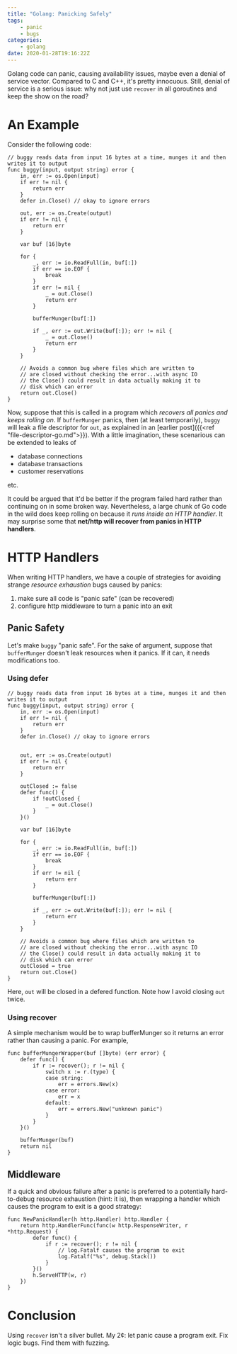 ```yaml
---
title: "Golang: Panicking Safely"
tags:
    - panic
    - bugs
categories:
    - golang
date: 2020-01-28T19:16:22Z
---
```


Golang code can panic, causing availability issues, maybe even a denial of service vector.
Compared to C and C++, it's pretty innocuous. Still, denial of service is a serious issue: why not just use ```recover``` in all goroutines
and keep the show on the road?

# An Example
Consider the following code:

```golang
// buggy reads data from input 16 bytes at a time, munges it and then writes it to output
func buggy(input, output string) error {
    in, err := os.Open(input)
    if err != nil {
        return err
    }
    defer in.Close() // okay to ignore errors

    out, err := os.Create(output)
    if err != nil {
        return err
    }

    var buf [16]byte

    for {
        _, err := io.ReadFull(in, buf[:])
        if err == io.EOF {
            break
        }
        if err != nil {
            _ = out.Close()
            return err
        }

        bufferMunger(buf[:])

        if _, err := out.Write(buf[:]); err != nil {
            _ = out.Close()
            return err
        }
    }

    // Avoids a common bug where files which are written to
    // are closed without checking the error...with async IO
    // the Close() could result in data actually making it to
    // disk which can error
    return out.Close()
}
```

Now, suppose that this is called in a program which *recovers all panics and keeps rolling on*. If ```bufferMunger``` panics,
 then (at least temporarily), ```buggy``` will leak a file descriptor for
```out```, as explained in an [earlier post]({{<ref "file-descriptor-go.md">}}). With a little imagination, these scenarious can be extended to leaks of
* database connections
* database transactions
* customer reservations

etc.

It could be argued that it'd be better if the program failed hard rather than continuing on in some broken way. Nevertheless, a large chunk of Go code in the wild does keep rolling on
because it _runs inside an HTTP handler_. It may surprise some that **net/http will recover from panics in HTTP handlers**.

# HTTP Handlers

When writing HTTP handlers, we have a couple of strategies for avoiding strange _resource exhaustion_ bugs caused by
panics:

1. make sure all code is "panic safe" (can be recovered)
2. configure http middleware to turn a panic into an exit

## Panic Safety

Let's make ```buggy``` "panic safe". For the sake of argument, suppose that ```bufferMunger``` doesn't
leak resources when it panics. If it can, it needs modifications too.

### Using defer

```golang {hl_lines=["15-20", 44]}
// buggy reads data from input 16 bytes at a time, munges it and then writes it to output
func buggy(input, output string) error {
    in, err := os.Open(input)
    if err != nil {
        return err
    }
    defer in.Close() // okay to ignore errors


    out, err := os.Create(output)
    if err != nil {
        return err
    }

    outClosed := false
    defer func() {
        if !outClosed {
            _ = out.Close()
        }
    }()

    var buf [16]byte

    for {
        _, err := io.ReadFull(in, buf[:])
        if err == io.EOF {
            break
        }
        if err != nil {
            return err
        }

        bufferMunger(buf[:])

        if _, err := out.Write(buf[:]); err != nil {
            return err
        }
    }

    // Avoids a common bug where files which are written to
    // are closed without checking the error...with async IO
    // the Close() could result in data actually making it to
    // disk which can error
    outClosed = true
    return out.Close()
}
```

Here, ```out``` will be closed in a defered function. Note how I avoid closing ```out``` twice.

### Using recover

A simple mechanism would be to wrap bufferMunger so it returns an error rather than causing a panic. For example,

```golang
func bufferMungerWrapper(buf []byte) (err error) {
    defer func() {
        if r := recover(); r != nil {
            switch x := r.(type) {
            case string:
                err = errors.New(x)
            case error:
                err = x
            default:
                err = errors.New("unknown panic")
            }
        }
    }()

    bufferMunger(buf)
    return nil
}
```


## Middleware

If a quick and obvious failure after a panic is preferred to a potentially hard-to-debug resource exhaustion (hint: it is), then wrapping a handler which causes
the program to exit is a good strategy:

```golang
func NewPanicHandler(h http.Handler) http.Handler {
	return http.HandlerFunc(func(w http.ResponseWriter, r *http.Request) {
		defer func() {
			if r := recover(); r != nil {
				// log.Fatalf causes the program to exit
				log.Fatalf("%s", debug.Stack())
			}
		}()
		h.ServeHTTP(w, r)
	})
}
```

# Conclusion

Using ```recover``` isn't a silver bullet. My 2¢: let panic cause a program exit. Fix logic bugs. Find them with fuzzing.

